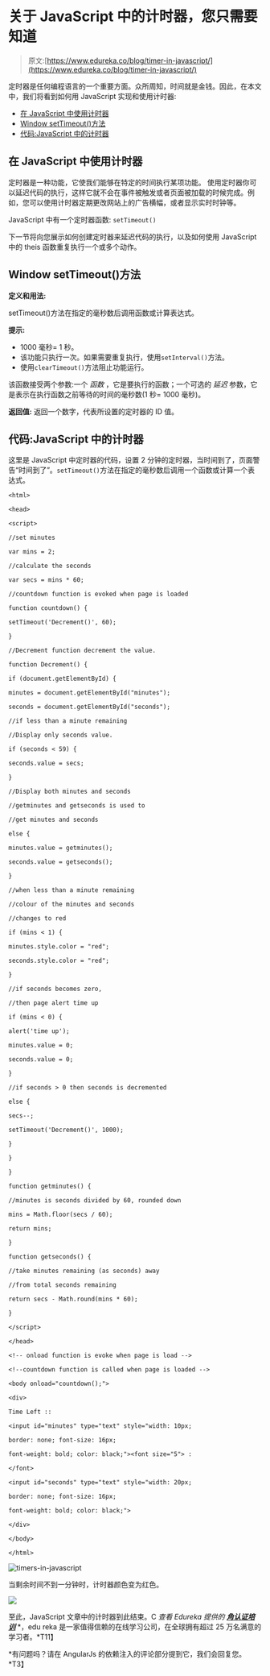 # 关于 JavaScript 中的计时器，您只需要知道

> 原文:[https://www.edureka.co/blog/timer-in-javascript/](https://www.edureka.co/blog/timer-in-javascript/)

定时器是任何编程语言的一个重要方面。众所周知，时间就是金钱。因此，在本文中，我们将看到如何用 JavaScript 实现和使用计时器:

*   [在 JavaScript 中使用计时器](#working)
*   [Window setTimeout()方法](#window)
*   [代码:JavaScript 中的计时器](#code)

## **在 JavaScript 中使用计时器**

定时器是一种功能，它使我们能够在特定的时间执行某项功能。 使用定时器你可以延迟代码的执行，这样它就不会在事件被触发或者页面被加载的时候完成。例如，您可以使用计时器定期更改网站上的广告横幅，或者显示实时时钟等。

JavaScript 中有一个定时器函数: `setTimeout()`

下一节将向您展示如何创建定时器来延迟代码的执行，以及如何使用 JavaScript 中的 theis 函数重复执行一个或多个动作。

## **Window setTimeout()方法**

**定义和用法:**

setTimeout()方法在指定的毫秒数后调用函数或计算表达式。

**提示:**

*   1000 毫秒= 1 秒。
*   该功能只执行一次。如果需要重复执行，使用`setInterval()`方法。
*   使用`clearTimeout()`方法阻止功能运行。

该函数接受两个参数:一个 *函数* ，它是要执行的函数；一个可选的 *延迟* 参数，它是表示在执行函数之前等待的时间的毫秒数(1 秒= 1000 毫秒)。

**返回值:** 返回一个数字，代表所设置的定时器的 ID 值。

## **代码:JavaScript 中的计时器**

这里是 JavaScript 中定时器的代码，设置 2 分钟的定时器，当时间到了，页面警告“时间到了”。`setTimeout()`方法在指定的毫秒数后调用一个函数或计算一个表达式。

`<html> `

`<head> `

`<script> `

`//set minutes `

`var mins = 2; `

`//calculate the seconds `

`var secs = mins * 60; `

`//countdown function is evoked when page is loaded `

`function countdown() { `

`setTimeout('Decrement()', 60); `

`} `

`//Decrement function decrement the value. `

`function Decrement() { `

`if (document.getElementById) { `

`minutes = document.getElementById("minutes"); `

`seconds = document.getElementById("seconds"); `

`//if less than a minute remaining `

`//Display only seconds value. `

`if (seconds < 59) { `

`seconds.value = secs; `

`} `

`//Display both minutes and seconds `

`//getminutes and getseconds is used to `

`//get minutes and seconds `

`else { `

`minutes.value = getminutes(); `

`seconds.value = getseconds(); `

`} `

`//when less than a minute remaining `

`//colour of the minutes and seconds `

`//changes to red `

`if (mins < 1) { `

`minutes.style.color = "red"; `

`seconds.style.color = "red"; `

`} `

`//if seconds becomes zero, `

`//then page alert time up `

`if (mins < 0) { `

`alert('time up'); `

`minutes.value = 0; `

`seconds.value = 0; `

`} `

`//if seconds > 0 then seconds is decremented `

`else { `

`secs--; `

`setTimeout('Decrement()', 1000); `

`} `

`} `

`} `

`function getminutes() { `

`//minutes is seconds divided by 60, rounded down `

`mins = Math.floor(secs / 60); `

`return mins; `

`} `

`function getseconds() { `

`//take minutes remaining (as seconds) away `

`//from total seconds remaining `

`return secs - Math.round(mins * 60); `

`} `

`</script> `

`</head> `

`<!-- onload function is evoke when page is load --> `

`<!--countdown function is called when page is loaded --> `

`<body onload="countdown();"> `

`<div> `

`Time Left :: `

`<input id="minutes" type="text" style="width: 10px; `

`border: none; font-size: 16px; `

`font-weight: bold; color: black;"><font size="5"> : `

`</font> `

`<input id="seconds" type="text" style="width: 20px; `

`border: none; font-size: 16px; `

`font-weight: bold; color: black;"> `

`</div> `

`</body> `

`</html> `

![timers-in-javascript](../Images/29511ef43bbf76f82d8a9cde602e9fdc.png)

当剩余时间不到一分钟时，计时器颜色变为红色。

![](../Images/c9ed8630ef46c144dcb3e23447d05dd4.png)

至此，JavaScript 文章中的计时器到此结束。C *查看 Edureka 提供的 [**角认证培训**](https://www.edureka.co/angular-training)* *，edu reka 是一家值得信赖的在线学习公司，在全球拥有超过 25 万名满意的学习者。*T11】

*有问题吗？请在 AngularJs 的依赖注入的评论部分提到它，我们会回复您。*T3】
